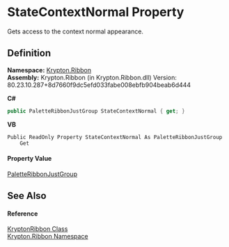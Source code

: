 # StateContextNormal Property


Gets access to the context normal appearance.



## Definition
**Namespace:** <a href="1e9bc734-cff9-e9b8-f013-94cdac669794.md">Krypton.Ribbon</a>  
**Assembly:** Krypton.Ribbon (in Krypton.Ribbon.dll) Version: 80.23.10.287+8d7660f9dc5efd033fabe008ebfb904beab6d444

**C#**
``` C#
public PaletteRibbonJustGroup StateContextNormal { get; }
```
**VB**
``` VB
Public ReadOnly Property StateContextNormal As PaletteRibbonJustGroup
	Get
```



#### Property Value
<a href="7b5e0335-80a8-48d2-b26e-b96956864852.md">PaletteRibbonJustGroup</a>

## See Also


#### Reference
<a href="208400ac-72b3-453b-6730-d74762316d42.md">KryptonRibbon Class</a>  
<a href="1e9bc734-cff9-e9b8-f013-94cdac669794.md">Krypton.Ribbon Namespace</a>  
